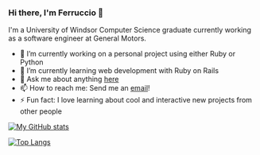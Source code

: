 ### Hi there, I'm Ferruccio 👋

<!--
**FerruccioSisti/FerruccioSisti** is a ✨ _special_ ✨ repository because its `README.md` (this file) appears on your GitHub profile. -->

I'm a University of Windsor Computer Science graduate currently working as a software engineer at General Motors.

- 🔭 I’m currently working on a personal project using either Ruby or Python
- 🌱 I’m currently learning web development with Ruby on Rails
- 💬 Ask me about anything [here](https://github.com/FerruccioSisti/FerruccioSisti/issues)
- 📫 How to reach me: Send me an <a href = "mailto: sisti@uwindsor.ca">email</a>!
- ⚡ Fun fact: I love learning about cool and interactive new projects from other people


[![My GitHub stats](https://github-readme-stats.vercel.app/api?username=FerruccioSisti&count_private=true&show_icons=true&include_all_commits=true&theme=merko)](https://github.com/FerruccioSisti/github-readme-stats)

[![Top Langs](https://github-readme-stats.vercel.app/api/top-langs/?username=FerruccioSisti&layout=compact&theme=merko)](https://github.com/FerruccioSisti/github-readme-stats)
